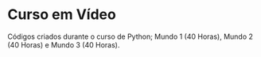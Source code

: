 # Curso em Vídeo
 Códigos criados durante o curso de Python;
 Mundo 1 (40 Horas), Mundo 2 (40 Horas) e Mundo 3 (40 Horas).
